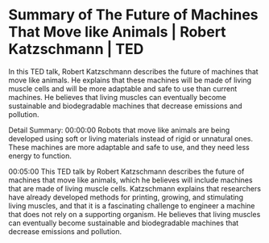# Summary of The Future of Machines That Move like Animals | Robert Katzschmann | TED

In this TED talk, Robert Katzschmann describes the future of machines that move like animals. He explains that these machines will be made of living muscle cells and will be more adaptable and safe to use than current machines. He believes that living muscles can eventually become sustainable and biodegradable machines that decrease emissions and pollution.

Detail Summary: 
00:00:00
Robots that move like animals are being developed using soft or living materials instead of rigid or unnatural ones. These machines are more adaptable and safe to use, and they need less energy to function.

00:05:00
This TED talk by Robert Katzschmann describes the future of machines that move like animals, which he believes will include machines that are made of living muscle cells. Katzschmann explains that researchers have already developed methods for printing, growing, and stimulating living muscles, and that it is a fascinating challenge to engineer a machine that does not rely on a supporting organism. He believes that living muscles can eventually become sustainable and biodegradable machines that decrease emissions and pollution.

